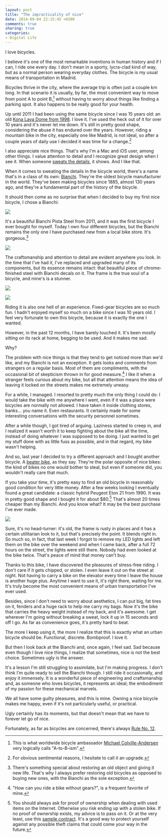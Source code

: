 ```yaml
---
layout: post
title: "The impracticality of nice"
date: 2014-09-04 22:15:45 +0200
comments: true
sharing: true
categories: 
- Digital Life
---
```


I love bicycles. 

I believe it's one of the most remarkable inventions in human history and if I can, I ride one every day. I don't mean in a sporty, lycra-clad kind of way, but as a normal person wearing everyday clothes. The bicycle is my usual means of transportation in Madrid. 

Bicycles thrive in the city, where the average trip is often just a couple km long. In that scenario it is usually, by far, the most convenient way to move from point A to point B,[^1] without having to worry about things like finding a parking spot. It also happens to be really good for your health.

[^1]: This is what worldwide bicycle ambassador [Michael Colville-Andersen](http://en.wikipedia.org/wiki/Mikael_Colville-Andersen) very logically calls "A-to-B-ism".

Up until 2011 I had been using the same bicycle since I was 15 years old: an old [Kona Lava Dome from 1998](https://www.flickr.com/photos/analogsenses/6182098088/). I love it. I've used the heck out of it for over 10 years and it's never let me down. It's still in pretty good shape, considering the abuse it has endured over the years. However, riding a mountain bike in the city, especially one like Madrid, is not ideal, so after a couple years of daily use I decided it was time for a change.[^2]

[^2]: For obvious sentimental reasons, I hesitate to call it an upgrade.

I also appreciate nice things. That's why I'm a Mac and iOS user, among other things. I value attention to detail and I recognize great design when I see it. When someone [sweats the details](https://shawnblanc.net/thedetails/), it shows. And I like that.

When it comes to sweating the details in the bicycle world, there's a name that's in a class of its own: [Bianchi](http://en.wikipedia.org/wiki/Bianchi_Bicycles). They're the oldest bicycle manufacturer in the world. They've been making bicycles since 1885, almost 130 years ago, and they're a fundamental part of the history of the bicycle.

It should then come as no surprise that when I decided to buy my first nice bicycle, I chose a Bianchi: 

<p class="extra-width"><img class="extra-width" src="/assets/images/flickr/14951274710_ec8308e509_h.jpg"/></p>

It's a beautiful Bianchi Pista Steel from 2011, and it was the first bicycle I ever bought for myself. Today I own four different bicycles, but the Bianchi remains the only one I have purchased new from a local bike store. It's gorgeous.[^3]

[^3]: There's something special about restoring an old object and giving it new life. That's why I always prefer restoring old bicycles as opposed to buying new ones, with the Bianchi as the sole exception.

<p class="extra-width"><img class="extra-width" src="/assets/images/flickr/14951248399_46690d28aa_h.jpg"/></p>

The craftsmanship and attention to detail are evident anywhere you look. In the time that I've had it, I've replaced and upgraded many of its components, but its essence remains intact: that beautiful piece of chrome-finished steel with Bianchi decals on it. The frame is the true soul of a bicycle, and mine's is a stunner.

<p class="extra-width"><img class="extra-width" src="/assets/images/flickr/15137580392_a4dbb170e1_h.jpg"/></p>

<p class="extra-width"><img class="extra-width" src="/assets/images/flickr/15114972096_424778868a_h.jpg"/></p>

Riding it is also one hell of an experience. Fixed-gear bicycles are so much fun. I hadn't enjoyed myself so much on a bike since I was 10 years old. I feel very fortunate to own this bicycle, because it is exactly the one I wanted.

However, in the past 12 months, I have barely touched it. It's been mostly sitting on its rack at home, begging to be used. And it makes me sad. 

Why?

The problem with nice things is that they tend to get noticed more than we'd like, and my Bianchi is not an exception. It gets looks and comments from strangers on a regular basis. Most of them are compliments, with the occasional bit of skepticism thrown in for good measure.[^4] I like it when a stranger feels curious about my bike, but all that attention means the idea of leaving it locked on the streets makes me extremely uneasy.

[^4]: "How can you ride a bike without gears?", is a frequent favorite of mine.

For a while, I managed. I resorted to pretty much the only thing I could do: I would take the bike with me anywhere I went, even if it was a place were bicycles are normally not allowed. I have taken it inside clothing stores, banks... you name it. Even restaurants. It certainly made for some interesting conversations with the security personnel sometimes.

After a while though, I got tired of arguing. Laziness started to creep in, and I realized it wasn't worth it to keep fighting about the bike all the time, instead of doing whatever I was supposed to be doing. I just wanted to get my stuff done with as little fuss as possible, and in that regard, my bike wasn't helping.

And so, last year I decided to try a different approach and I bought another bicycle. A [beater bike](http://sheldonbrown.com/upgrade.html#beater), as they say. They're the polar opposite of nice bikes: the kind of bikes no one would bother to steal, but even if someone did, you wouldn't really care that much. 

If you take your time, it's pretty easy to find an old bicycle in reasonably good condition for very little money. After a few weeks looking I eventually found a great candidate: a classic hybrid Peugeot Eton 21 from 1990. It was in pretty good shape and I bought it for about $80.[^5] That's almost 20 times cheaper than my Bianchi. And you know what? It may be the best purchase I've ever made. 

[^5]: You should always ask for proof of ownership when dealing with used items on the Internet. Otherwise you risk ending up with a stolen bike. If no proof of ownership exists, my advice is to pass on it. Or at the very least, use this [sample contract](http://www.findforms.com/single_example.php/example/396/Free_Basic_Sale_of_Goods_Contract). It's a good way to protect yourself against any possible theft claims that could come your way in the future. 

<p class="extra-width"><img class="extra-width" src="/assets/images/flickr/14953854637_861eee80fe_h.jpg"/></p>

Sure, it's no head-turner: it's old, the frame is rusty in places and it has a certain utilitarian look to it, but that's precisely the point. It blends right in. So much so, in fact, that last week I forgot to remove my LED lights and left them on the bike over the weekend and when I came back, after a full 72 hours on the street, the lights were still there. Nobody had even looked at the bike twice. That's peace of mind that money can't buy.

Thanks to this bike, I have discovered the pleasures of stress-free riding. I don't care if it gets chipped, or stolen. I even leave it out on the street at night. Not having to carry a bike on the elevator every time I leave the house is another huge plus. Anytime I want to use it, it's right there, waiting for me. It's truly become the most convenient means of urban transportation I've ever used.

Besides, since I don't need to worry about aesthetics, I can put big, fat tires on it, fenders and a huge rack to help me carry my bags. Now it's the bike that carries the heavy weight instead of my back, and it's awesome. I get wherever I'm going without breaking a sweat, lock it up in 15 seconds and off I go. As far as convenience goes, it's pretty hard to beat.

The more I keep using it, the more I realize that this is exactly what an urban bicycle should be. Functional, discrete. Bombproof. I love it.

But then I look back at the Bianchi and, once again, I feel sad. Sad because even though I love nice things, I realize that sometimes, nice is not the best choice. Sometimes ugly is the answer.

It's a lesson I'm still struggling to assimilate, but I'm making progress. I don't think I'm quite ready to sell the Bianchi though. I still ride it occasionally, and enjoy it immensely. It is a wonderful piece of engineering and craftsmanship and, as someone who loves bicycles, it represents an ideal; the embodiment of my passion for these mechanical marvels. 

We all have some guilty pleasures, and this is mine. Owning a nice bicycle makes me happy, even if it's not particularly useful, or practical.

Ugly certainly has its moments, but that doesn't mean that we have to forever let go of nice.

Fortunately, as far as bicycles are concerned, there's always [Rule  No. 12](http://www.velominati.com/the-rules/#12).